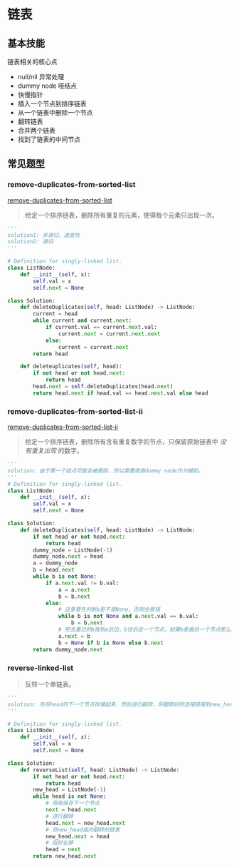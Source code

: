 # 链表

## 基本技能

链表相关的核心点

- null/nil 异常处理
- dummy node 哑结点
- 快慢指针
- 插入一个节点到排序链表
- 从一个链表中删除一个节点
- 翻转链表
- 合并两个链表
- 找到了链表的中间节点

## 常见题型

### remove-duplicates-from-sorted-list

[remove-duplicates-from-sorted-list](https://leetcode-cn.com/problems/remove-duplicates-from-sorted-list/)

> 给定一个排序链表，删除所有重复的元素，使得每个元素只出现一次。

```python
'''
solution1: 非递归，速度快
solution2: 递归
'''

# Definition for singly-linked list.
class ListNode:
    def __init__(self, x):
        self.val = x
        self.next = None

class Solution:
    def deleteDuplicates(self, head: ListNode) -> ListNode:
        current = head
        while current and current.next:
            if current.val == current.next.val:
                current.next = current.next.next
            else:
                current = current.next
        return head

    def deleteuplicates(self, head):
        if not head or not head.next:
            return head
        head.next = self.deleteDuplicates(head.next)
        return head.next if head.val == head.next.val else head
```

### remove-duplicates-from-sorted-list-ii

[remove-duplicates-from-sorted-list-ii](https://leetcode-cn.com/problems/remove-duplicates-from-sorted-list-ii/)

> 给定一个排序链表，删除所有含有重复数字的节点，只保留原始链表中 *没有重复出现* 的数字。

```python
'''
solution: 由于第一个结点可能会被删除，所以需要使用dummy node作为辅助。
'''
# Definition for singly-linked list.
class ListNode:
    def __init__(self, x):
        self.val = x
        self.next = None

class Solution:
    def deleteDuplicates(self, head: ListNode) -> ListNode:
        if not head or not head.next:
            return head
        dummy_node = ListNode(-1)
        dummy_node.next = head
        a = dummy_node
        b = head.next
        while b is not None:
            if a.next.val != b.val:
                a = a.next
                b = b.next
            else:
                # 这里要先判断b是不是None，否则会报错
                while b is not None and a.next.val == b.val:
                    b = b.next
                # 把去重过的b接到a后边，b往后走一个节点，如果b是最后一个节点那么就是None，否则是下一个节点。
                a.next = b
                b = None if b is None else b.next
        return dummy_node.next
```

### reverse-linked-list

> 反转一个单链表。

```python
'''
solution: 先将head的下一个节点存储起来，然后进行翻转，将翻转好的连接链接到new_head后，之后head指针右移进行翻转下一个。
'''

# Definition for singly-linked list.
class ListNode:
    def __init__(self, x):
        self.val = x
        self.next = None

class Solution:
    def reverseList(self, head: ListNode) -> ListNode:
        if not head or not head.next:
            return head
        new_head = ListNode(-1)
        while head is not None:
            # 用来保存下一个节点
            next = head.next
            # 进行翻转
            head.next = new_head.next
            # 将new_head指向翻转的链表
            new_head.next = head
            # 指针右移
            head = next
        return new_head.next
```

